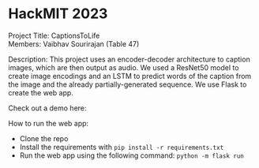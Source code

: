 # HackMIT 2023

Project Title: CaptionsToLife <br />
Members: Vaibhav Sourirajan (Table 47) <br />

Description: This project uses an encoder-decoder architecture to caption images, which are then output as audio. We used a ResNet50 model to create image encodings and an LSTM to predict words of the caption from the image and the already partially-generated sequence. We use Flask to create the web app.

Check out a demo here: 

How to run the web app: 
- Clone the repo
- Install the requirements with `pip install -r requirements.txt`
- Run the web app using the following command: `python -m flask run`